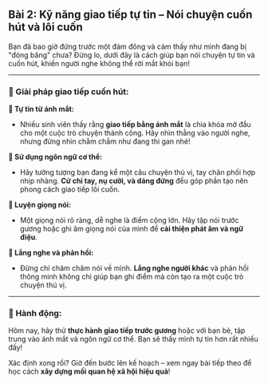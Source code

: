 ## Bài 2: Kỹ năng giao tiếp tự tin – Nói chuyện cuốn hút và lôi cuốn

Bạn đã bao giờ đứng trước một đám đông và cảm thấy như mình đang bị "đóng băng" chưa? Đừng lo, dưới đây là cách giúp bạn nói chuyện tự tin và cuốn hút, khiến người nghe không thể rời mắt khỏi bạn!

---

### 📌 Giải pháp giao tiếp cuốn hút:

**🔹 Tự tin từ ánh mắt:**
- Nhiều sinh viên thấy rằng **giao tiếp bằng ánh mắt** là chìa khóa mở đầu cho một cuộc trò chuyện thành công. Hãy nhìn thẳng vào người nghe, nhưng đừng nhìn chằm chằm như đang thi gan nhé!

**🔹 Sử dụng ngôn ngữ cơ thể:**
- Hãy tưởng tượng bạn đang kể một câu chuyện thú vị, tay chân phối hợp nhịp nhàng. **Cử chỉ tay, nụ cười, và dáng đứng** đều góp phần tạo nên phong cách giao tiếp lôi cuốn.

**🔹 Luyện giọng nói:**
- Một giọng nói rõ ràng, dễ nghe là điểm cộng lớn. Hãy tập nói trước gương hoặc ghi âm giọng nói của mình để **cải thiện phát âm và ngữ điệu**.

**🔹 Lắng nghe và phản hồi:**
- Đừng chỉ chăm chăm nói về mình. **Lắng nghe người khác** và phản hồi thông minh không chỉ giúp bạn ghi điểm mà còn tạo ra một cuộc trò chuyện thú vị.

---

### 🚀 Hành động:

Hôm nay, hãy thử **thực hành giao tiếp trước gương** hoặc với bạn bè, tập trung vào ánh mắt và ngôn ngữ cơ thể. Bạn sẽ thấy mình tự tin hơn rất nhiều đấy!

Xác định xong rồi? Giờ đến bước lên kế hoạch – xem ngay bài tiếp theo để học cách **xây dựng mối quan hệ xã hội hiệu quả**!